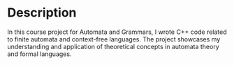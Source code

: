 # Description

In this course project for Automata and Grammars, I wrote C++ code related to finite automata and context-free languages. The project showcases my understanding and application of theoretical concepts in automata theory and formal languages.
